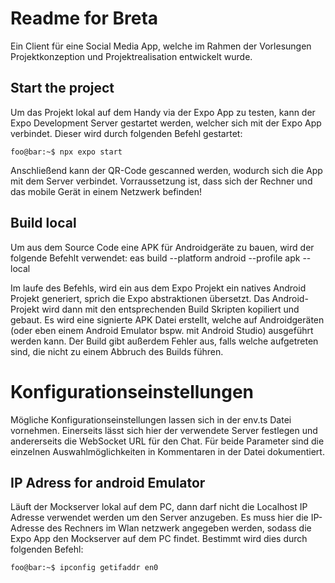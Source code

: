 # Readme for Breta
Ein Client für eine Social Media App, welche im Rahmen der Vorlesungen Projektkonzeption und Projektrealisation entwickelt wurde.

## Start the project
Um das Projekt lokal auf dem Handy via der Expo App zu testen, kann der Expo Development Server gestartet werden, welcher sich mit der Expo App verbindet. Dieser wird durch folgenden Befehl gestartet:

```console
foo@bar:~$ npx expo start
```

Anschließend kann der QR-Code gescanned werden, wodurch sich die App mit dem Server verbindet. Vorraussetzung ist, dass sich der Rechner und das mobile Gerät in einem Netzwerk befinden!

## Build local
Um aus dem Source Code eine APK für Androidgeräte zu bauen, wird der folgende Befehlt verwendet:
eas build --platform android --profile apk --local

Im laufe des Befehls, wird ein aus dem Expo Projekt ein natives Android Projekt generiert, sprich die Expo abstraktionen übersetzt. Das Android-Projekt wird dann mit den entsprechenden Build Skripten kopiliert und gebaut. Es wird eine signierte APK Datei erstellt, welche auf Androidgeräten (oder eben einem Android Emulator bspw. mit Android Studio) ausgeführt werden kann. Der Build gibt außerdem Fehler aus, falls welche aufgetreten sind, die nicht zu einem Abbruch des Builds führen.

# Konfigurationseinstellungen
Mögliche Konfigurationseinstellungen lassen sich in der env.ts Datei vornehmen. Einerseits lässt sich hier der verwendete Server festlegen und andererseits die WebSocket URL für den Chat. Für beide Parameter sind die einzelnen Auswahlmöglichkeiten in Kommentaren in der Datei dokumentiert.

## IP Adress for android Emulator
Läuft der Mockserver lokal auf dem PC, dann darf nicht die Localhost IP Adresse verwendet werden um den Server anzugeben. Es muss hier die IP-Adresse des Rechners im Wlan netzwerk angegeben werden, sodass die Expo App den Mockserver auf dem PC findet. Bestimmt wird dies durch folgenden Befehl:

```console
foo@bar:~$ ipconfig getifaddr en0
```